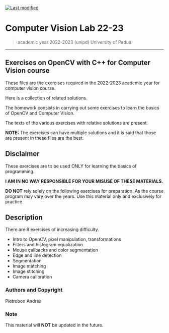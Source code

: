 [![Last modified](https://img.shields.io/badge/Last%20modified-27--May--2023-red)](https://github.com/Piero24/Computer-Vision_Lab_22-23)

# Computer Vision Lab 22-23

> academic year 2022-2023 (unipd)
> University of Padua

---

## Exercises on OpenCV with C++ for Computer Vision course


These files are the exercises required in the 2022-2023 academic year for
computer vision course.

Here is a collection of related solutions.

The homework consists in carrying out some exercises to learn the basics
of OpenCV and Computer Vision.

The texts of the various exercises with relative solutions are present.

**NOTE:** The exercises can have multiple solutions and it is said that those are present
in these files are the best.


## Disclaimer

These exercises are to be used ONLY for learning the basics of programming.


**I AM IN NO WAY RESPONSIBLE FOR YOUR MISUSE OF THESE MATERIALS.**


**DO NOT** rely solely on the following exercises for preparation.
As the course program may vary over the years.
Use this material only and exclusively for practice.


## Description

There are 8 exercises of increasing difficulty.

- Intro to OpenCV, pixel manipulation, transformations
- Filters and histogram equalization
- Mouse callbacks and color segmentation
- Edge and line detection
- Segmentation
- Image matching
- Image stitching
- Camera calibration

### Authors and Copyright

Pietrobon Andrea

### Note

This material will **NOT** be updated in the future.
